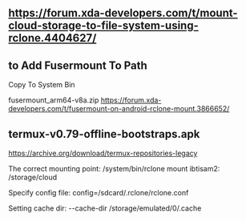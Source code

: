 ## https://forum.xda-developers.com/t/mount-cloud-storage-to-file-system-using-rclone.4404627/


## to Add Fusermount To Path
Copy To System Bin

fusermount_arm64-v8a.zip
https://forum.xda-developers.com/t/fusermount-on-android-rclone-mount.3866652/


## termux-v0.79-offline-bootstraps.apk
https://archive.org/download/termux-repositories-legacy

The correct mounting point:
/system/bin/rclone mount ibtisam2: /storage/cloud

Specify config file:
config=/sdcard/.rclone/rclone.conf

Setting cache dir:
--cache-dir /storage/emulated/0/.cache